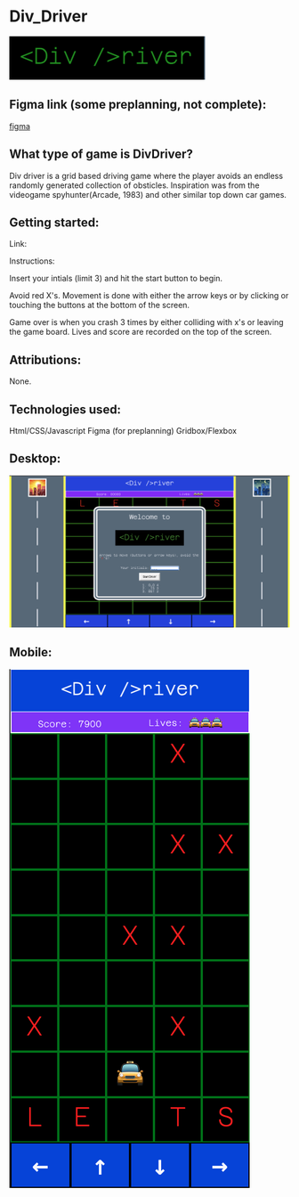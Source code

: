 
# Div_Driver
![logo](image.png)

## Figma link (some preplanning, not complete):
[figma](https://embed.figma.com/design/G5T4DzZ2IkkOKNJNIIdpUI/Div-Driver?node-id=0-1&embed-host=share")

## What type of game is DivDriver?
Div driver is a grid based driving game where the player avoids an endless randomly generated collection of obsticles. Inspiration was from the videogame spyhunter(Arcade, 1983) and other similar top down car games.

## Getting started:
Link:

Instructions: 

Insert your intials (limit 3) and hit the start button to begin.

Avoid red X's. Movement is done with either the arrow keys or by clicking or touching the buttons at the bottom of the screen.

Game over is when you crash 3 times by either colliding with x's or leaving the game board. Lives and score are recorded on the top of the screen.

## Attributions:
None.

## Technologies used:
Html/CSS/Javascript
Figma (for preplanning)
Gridbox/Flexbox

##

## Desktop:
![desktop view](desktop.png)

## Mobile:
![mobile view](mobile.png)
